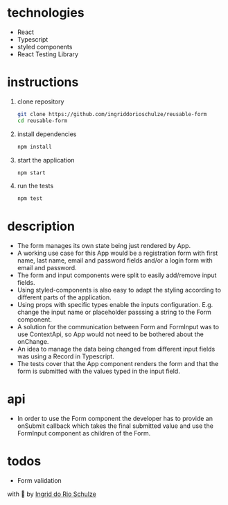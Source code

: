 # technologies

- React
- Typescript
- styled components
- React Testing Library

# instructions

1.  clone repository

    ```bash
    git clone https://github.com/ingriddorioschulze/reusable-form
    cd reusable-form
    ```

2.  install dependencies

    ```bash
    npm install
    ```

3.  start the application

    ```bash
    npm start
    ```

4.  run the tests

    ```bash
    npm test
    ```

# description

- The form manages its own state being just rendered by App.
- A working use case for this App would be a registration form with first name, last name, email and password fields and/or a login form with email and password.
- The form and input components were split to easily add/remove input fields.
- Using styled-components is also easy to adapt the styling according to different parts of the application.
- Using props with specific types enable the inputs configuration. E.g. change the input name or placeholder passsing a string to the Form component.
- A solution for the communication between Form and FormInput was to use ContextApi, so App would not need to be bothered about the onChange.
- An idea to manage the data being changed from different input fields was using a Record in Typescript.
- The tests cover that the App component renders the form and that the form is submitted with the values typed in the input field.

# api

- In order to use the Form component the developer has to provide an onSubmit callback which takes the final submitted value and use the FormInput component as children of the Form.

 # todos

 - Form validation


with :yellow_heart: by [Ingrid do Rio Schulze](https://github.com/ingriddorioschulze)
